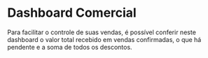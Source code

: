 # Dashboard Comercial

Para facilitar o controle de suas vendas, é possível conferir neste dashboard o valor total recebido em vendas confirmadas, o que há pendente e a soma de todos os descontos.


